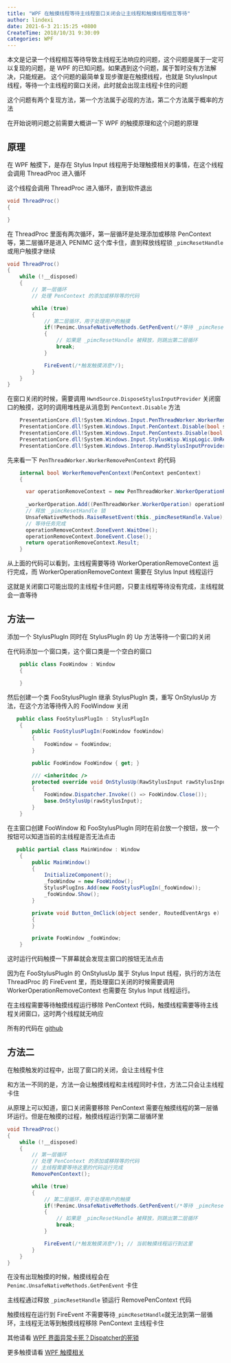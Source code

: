 ```yaml
---
title: "WPF 在触摸线程等待主线程窗口关闭会让主线程和触摸线程相互等待"
author: lindexi
date: 2021-6-3 21:15:25 +0800
CreateTime: 2018/10/31 9:30:09
categories: WPF
---
```


本文是记录一个线程相互等待导致主线程无法响应的问题，这个问题是属于一定可以复现的问题，是 WPF 的已知问题。如果遇到这个问题，属于暂时没有方法解决，只能规避。
这个问题的最简单复现步骤是在触摸线程，也就是 StylusInput 线程，等待一个主线程的窗口关闭，此时就会出现主线程卡住的问题

<!--more-->


<!-- CreateTime:2018/10/31 9:30:09 -->

<!-- csdn -->

这个问题有两个复现方法，第一个方法属于必现的方法，第二个方法属于概率的方法

在开始说明问题之前需要大概讲一下 WPF 的触摸原理和这个问题的原理

## 原理

在 WPF 触摸下，是存在 Stylus Input 线程用于处理触摸相关的事情，在这个线程会调用 ThreadProc 进入循环

<!-- ![](image/WPF 在触摸线程等待主线程窗口关闭会让主线程和触摸线程相互等待/WPF 在触摸线程等待主线程窗口关闭会让主线程和触摸线程相互等待0.png) -->

这个线程会调用 ThreadProc 进入循环，直到软件退出

```csharp
void ThreadProc()
{

}
```

在 ThreadProc 里面有两次循环，第一层循环是处理添加或移除 PenContext 等，第二层循环是进入 PENIMC 这个库卡住，直到释放线程锁 `_pimcResetHandle` 或用户触摸才继续

```csharp
void ThreadProc()
{
    while (!__disposed)
    {
    	// 第一层循环
    	// 处理 PenContext 的添加或移除等的代码

    	while (true)
    	{
    		// 第二层循环，用于处理用户的触摸
    		if(!Penimc.UnsafeNativeMethods.GetPenEvent(/*等待 _pimcResetHandle 释放，或用户触摸*/))
    		{
    			// 如果是 _pimcResetHandle 被释放，则跳出第二层循环
    			break;
    		}

    		FireEvent(/*触发触摸消息*/);
    	}
    }
}
```

在窗口关闭的时候，需要调用 `HwndSource.DisposeStylusInputProvider` 关闭窗口的触摸，这时的调用堆栈是从消息到 `PenContext.Disable` 方法

```csharp
 	PresentationCore.dll!System.Windows.Input.PenThreadWorker.WorkerRemovePenContext(System.Windows.Input.PenContext penContext) 
	PresentationCore.dll!System.Windows.Input.PenContext.Disable(bool shutdownWorkerThread) 
 	PresentationCore.dll!System.Windows.Input.PenContexts.Disable(bool shutdownWorkerThread) 
 	PresentationCore.dll!System.Windows.Input.StylusWisp.WispLogic.UnRegisterHwndForInput(System.Windows.Interop.HwndSource hwndSource) 
 	PresentationCore.dll!System.Windows.Interop.HwndStylusInputProvider.Dispose() 
```

先来看一下 `PenThreadWorker.WorkerRemovePenContext` 的代码

```csharp
    internal bool WorkerRemovePenContext(PenContext penContext)
    {

      var operationRemoveContext = new PenThreadWorker.WorkerOperationRemoveContext(penContext, this);
     
      _workerOperation.Add((PenThreadWorker.WorkerOperation) operationRemoveContext);
      // 释放 _pimcResetHandle 锁
      UnsafeNativeMethods.RaiseResetEvent(this._pimcResetHandle.Value);
      // 等待任务完成
      operationRemoveContext.DoneEvent.WaitOne();
      operationRemoveContext.DoneEvent.Close();
      return operationRemoveContext.Result;
    }
```

从上面的代码可以看到，主线程需要等待 WorkerOperationRemoveContext 运行完成，而 WorkerOperationRemoveContext 需要在 Stylus Input 线程运行

这就是关闭窗口可能出现的主线程卡住问题，只要主线程等待没有完成，主线程就会一直等待

## 方法一

添加一个 StylusPlugIn 同时在 StylusPlugIn 的 Up 方法等待一个窗口的关闭

在代码添加一个窗口类，这个窗口类是一个空白的窗口

```csharp
    public class FooWindow : Window
    {

    }
```

然后创建一个类 FooStylusPlugIn 继承 StylusPlugIn 类，重写 OnStylusUp 方法，在这个方法等待传入的 FooWindow 关闭

```csharp
   public class FooStylusPlugIn : StylusPlugIn
    {
        public FooStylusPlugIn(FooWindow fooWindow)
        {
            FooWindow = fooWindow;
        }

        public FooWindow FooWindow { get; }

        /// <inheritdoc />
        protected override void OnStylusUp(RawStylusInput rawStylusInput)
        {
            FooWindow.Dispatcher.Invoke(() => FooWindow.Close());
            base.OnStylusUp(rawStylusInput);
        }
    }
```

在主窗口创建 FooWindow 和 FooStylusPlugIn 同时在前台放一个按钮，放一个按钮可以知道当前的主线程是否无法点击

```csharp
   public partial class MainWindow : Window
    {
        public MainWindow()
        {
            InitializeComponent();
            _fooWindow = new FooWindow();
            StylusPlugIns.Add(new FooStylusPlugIn(_fooWindow));
            _fooWindow.Show();
        }

        private void Button_OnClick(object sender, RoutedEventArgs e)
        {
        }

        private FooWindow _fooWindow;
    }
```

这时运行代码触摸一下屏幕就会发现主窗口的按钮无法点击

因为在 FooStylusPlugIn 的 OnStylusUp 属于 Stylus Input 线程，执行的方法在 ThreadProc 的 FireEvent 里，而处理窗口关闭的时候需要调用 WorkerOperationRemoveContext 也需要在 Stylus Input 线程运行。

在主线程需要等待触摸线程运行移除 PenContext 代码，触摸线程需要等待主线程关闭窗口，这时两个线程就无响应

所有的代码在 [github](https://github.com/dotnet-campus/wpf-issues/tree/master/MainThreadDeadlockWithStylusInputThread/MainThreadDeadlockWhenTouchThreadWaitForWindowClosed)

## 方法二

在触摸触发的过程中，出现了窗口的关闭，会让主线程卡住

和方法一不同的是，方法一会让触摸线程和主线程同时卡住，方法二只会让主线程卡住

从原理上可以知道，窗口关闭需要移除 PenContext 需要在触摸线程的第一层循环运行。但是在触摸的过程，触摸线程运行到第二层循环里

```csharp
void ThreadProc()
{
    while (!__disposed)
    {
    	// 第一层循环
    	// 处理 PenContext 的添加或移除等的代码
    	// 主线程需要等待这里的代码运行完成
    	RemovePenContext();

    	while (true)
    	{
    		// 第二层循环，用于处理用户的触摸
    		if(!Penimc.UnsafeNativeMethods.GetPenEvent(/*等待 _pimcResetHandle 释放，或用户触摸*/))
    		{
    			// 如果是 _pimcResetHandle 被释放，则跳出第二层循环
    			break;
    		}

    		FireEvent(/*触发触摸消息*/); // 当前触摸线程运行到这里
    	}
    }
}
```

在没有出现触摸的时候，触摸线程会在 `Penimc.UnsafeNativeMethods.GetPenEvent` 卡住

主线程通过释放 `_pimcResetHandle` 锁运行 RemovePenContext 代码

触摸线程在运行到 FireEvent 不需要等待`_pimcResetHandle`就无法到第一层循环，主线程无法等到触摸线程移除 PenContext 主线程卡住

其他请看 [WPF 界面异常卡死？Dispatcher的死锁](https://huchengv5.gitee.io/post/WPF-%E7%95%8C%E9%9D%A2%E5%BC%82%E5%B8%B8%E5%8D%A1%E6%AD%BB-Dispatcher%E7%9A%84%E6%AD%BB%E9%94%81.html )

更多触摸请看 [WPF 触摸相关](https://blog.lindexi.com/post/WPF-%E8%A7%A6%E6%91%B8%E7%9B%B8%E5%85%B3.html )

